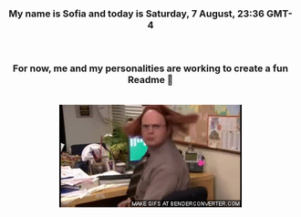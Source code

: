 


<div align="center">
<h3 >My name is Sofia and today is Saturday, 7 August, 23:36 GMT-4</h3><br>
<h3 >For now, me and my personalities are working to create a fun Readme 👋
</h3><br>
<img src='img/dwight.gif' alt='working...'/>
</div>
